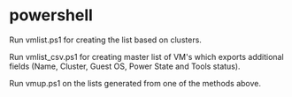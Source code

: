 # powershell


Run vmlist.ps1 for creating the list based on clusters.
 
Run vmlist_csv.ps1 for creating master list of VM's which exports additional fields (Name, Cluster, Guest OS, Power State and Tools status).

Run vmup.ps1 on the lists generated from one of the methods above.
 
 
